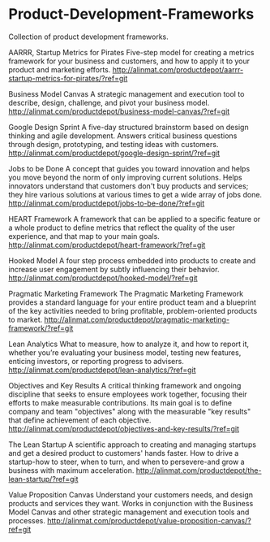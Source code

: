 # Product-Development-Frameworks
Collection of product development frameworks.

AARRR, Startup Metrics for Pirates
Five-step model for creating a metrics framework for your business and customers, and how to apply it to your product and marketing efforts.
http://alinmat.com/productdepot/aarrr-startup-metrics-for-pirates/?ref=git

Business Model Canvas
A strategic management and execution tool to describe, design, challenge, and pivot your business model.
http://alinmat.com/productdepot/business-model-canvas/?ref=git

Google Design Sprint
A five-day structured brainstorm based on design thinking and agile development. Answers critical business questions through design, prototyping, and testing ideas with customers.
http://alinmat.com/productdepot/google-design-sprint/?ref=git

Jobs to be Done
A concept that guides you toward innovation and helps you move beyond the norm of only improving current solutions. Helps innovators understand that customers don't buy products and services; they hire various solutions at various times to get a wide array of jobs done.
http://alinmat.com/productdepot/jobs-to-be-done/?ref=git

HEART Framework
A framework that can be applied to a specific feature or a whole product to define metrics that reflect the quality of the user experience, and that map to your main goals.
http://alinmat.com/productdepot/heart-framework/?ref=git

Hooked Model
A four step process embedded into products to create and increase user engagement by subtly influencing their behavior.
http://alinmat.com/productdepot/hooked-model/?ref=git

Pragmatic Marketing Framework
The Pragmatic Marketing Framework provides a standard language for your entire product team and a blueprint of the key activities needed to bring profitable, problem-oriented products to market.
http://alinmat.com/productdepot/pragmatic-marketing-framework/?ref=git

Lean Analytics
What to measure, how to analyze it, and how to report it, whether you’re evaluating your business model, testing new features, enticing investors, or reporting progress to advisers.
http://alinmat.com/productdepot/lean-analytics/?ref=git

Objectives and Key Results
A critical thinking framework and ongoing discipline that seeks to ensure employees work together, focusing their efforts to make measurable contributions. Its main goal is to define company and team "objectives" along with the measurable "key results" that define achievement of each objective.
http://alinmat.com/productdepot/objectives-and-key-results/?ref=git

The Lean Startup
A scientific approach to creating and managing startups and get a desired product to customers' hands faster. How to drive a startup-how to steer, when to turn, and when to persevere-and grow a business with maximum acceleration.
http://alinmat.com/productdepot/the-lean-startup/?ref=git

Value Proposition Canvas
Understand your customers needs, and design products and services they want. Works in conjunction with the Business Model Canvas and other strategic management and execution tools and processes.
http://alinmat.com/productdepot/value-proposition-canvas/?ref=git
